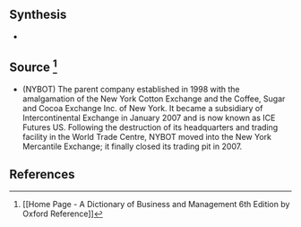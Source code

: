 ## Synthesis
- 
## Source [^1]
- (NYBOT) The parent company established in 1998 with the amalgamation of the New York Cotton Exchange and the Coffee, Sugar and Cocoa Exchange Inc. of New York. It became a subsidiary of Intercontinental Exchange in January 2007 and is now known as ICE Futures US. Following the destruction of its headquarters and trading facility in the World Trade Centre, NYBOT moved into the New York Mercantile Exchange; it finally closed its trading pit in 2007.
## References

[^1]: [[Home Page - A Dictionary of Business and Management 6th Edition by Oxford Reference]]